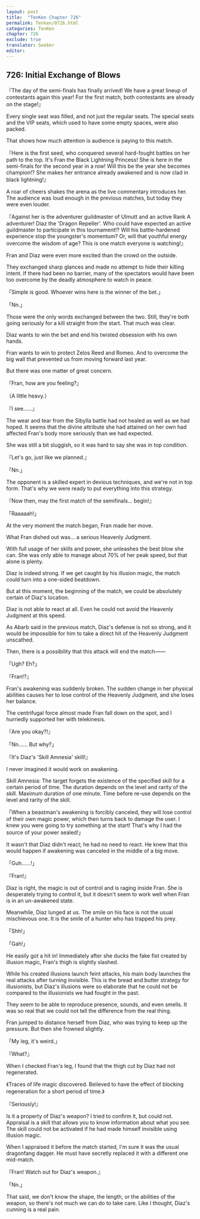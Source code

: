 ```yaml
---
layout: post
title:  "TenKen Chapter 726"
permalink: Tenken/0726.html
categories: TenKen
chapter: 726
exclude: true
translator: Seeker
editor: 
---
```

<h2 id="ch726">726: Initial Exchange of Blows</h2>

『The day of the semi-finals has finally arrived! We have a great lineup of contestants again this year! For the first match, both contestants are already on the stage!』

Every single seat was filled, and not just the regular seats. The special seats and the VIP seats, which used to have some empty spaces, were also packed.

That shows how much attention is audience is paying to this match.

『Here is the first seed, who conquered several hard-fought battles on her path to the top. It's Fran the Black Lightning Princess! She is here in the semi-finals for the second year in a row! Will this be the year she becomes champion!? She makes her entrance already awakened and is now clad in black lightning!』

A roar of cheers shakes the arena as the live commentary introduces her. The audience was loud enough in the previous matches, but today they were even louder.

『Against her is the adventurer guildmaster of Ulmutt and an active Rank A adventurer! Diaz the 'Dragon Repeller'. Who could have expected an active guildmaster to participate in this tournament!? Will his battle-hardened experience stop the youngster's momentum? Or, will that youthful energy overcome the wisdom of age? This is one match everyone is watching!』

Fran and Diaz were even more excited than the crowd on the outside.

They exchanged sharp glances and made no attempt to hide their killing intent. If there had been no barrier, many of the spectators would have been too overcome by the deadly atmosphere to watch in peace.

「Simple is good. Whoever wins here is the winner of the bet.」

「Nn.」

Those were the only words exchanged between the two. Still, they're both going seriously for a kill straight from the start. That much was clear.

Diaz wants to win the bet and end his twisted obsession with his own hands.

Fran wants to win to protect Zelos Reed and Romeo. And to overcome the big wall that prevented us from moving forward last year.

But there was one matter of great concern.

『Fran, how are you feeling?』

（A little heavy.）

『I see……』

The wear and tear from the Sibylla battle had not healed as well as we had hoped. It seems that the divine attribute she had attained on her own had affected Fran's body more seriously than we had expected.

She was still a bit sluggish, so it was hard to say she was in top condition.

『Let's go, just like we planned.』

「Nn.」

The opponent is a skilled expert in devious techniques, and we're not in top form. That's why we were ready to put everything into this strategy.

『Now then, may the first match of the semifinals… begin!』

「Raaaaah!」

At the very moment the match began, Fran made her move.

What Fran dished out was… a serious Heavenly Judgment.

With full usage of her skills and power, she unleashes the best blow she can. She was only able to manage about 70% of her peak speed, but that alone is plenty.

Diaz is indeed strong. If we get caught by his illusion magic, the match could turn into a one-sided beatdown.

But at this moment, the beginning of the match, we could be absolutely certain of Diaz's location.

Diaz is not able to react at all. Even he could not avoid the Heavenly Judgment at this speed.

As Abarb said in the previous match, Diaz's defense is not so strong, and it would be impossible for him to take a direct hit of the Heavenly Judgment unscathed.

Then, there is a possibility that this attack will end the match――

「Ugh? Eh?」

『Fran!?』

Fran's awakening was suddenly broken. The sudden change in her physical abilities causes her to lose control of the Heavenly Judgment, and she loses her balance.

The centrifugal force almost made Fran fall down on the spot, and I hurriedly supported her with telekinesis.

『Are you okay?!』

「Nn…… But why?」

『It's Diaz's 'Skill Amnesia' skill!』

I never imagined it would work on awakening.

Skill Amnesia: The target forgets the existence of the specified skill for a certain period of time. The duration depends on the level and rarity of the skill. Maximum duration of one minute. Time before re-use depends on the level and rarity of the skill.

「When a beastman's awakening is forcibly canceled, they will lose control of their own magic power, which then turns back to damage the user. I knew you were going to try something at the start! That's why I had the source of your power sealed!」

It wasn't that Diaz didn't react; he had no need to react. He knew that this would happen if awakening was canceled in the middle of a big move.

「Guh……!」

『Fran!』

Diaz is right, the magic is out of control and is raging inside Fran. She is desperately trying to control it, but it doesn't seem to work well when Fran is in an un-awakened state.

Meanwhile, Diaz lunged at us. The smile on his face is not the usual mischievous one. It is the smile of a hunter who has trapped his prey.

「Shh!」

「Gah!」

He easily got a hit in! Immediately after she ducks the fake fist created by illusion magic, Fran's thigh is slightly slashed.

While his created illusions launch feint attacks, his main body launches the real attacks after turning invisible. This is the bread and butter strategy for illusionists, but Diaz's illusions were so elaborate that he could not be compared to the illusionists we had fought in the past.

They seem to be able to reproduce presence, sounds, and even smells. It was so real that we could not tell the difference from the real thing.

Fran jumped to distance herself from Diaz, who was trying to keep up the pressure. But then she frowned slightly.

「My leg, it's weird.」

『What?』

When I checked Fran's leg, I found that the thigh cut by Diaz had not regenerated.

《Traces of life magic discovered. Believed to have the effect of blocking regeneration for a short period of time.》

『Seriously!』

Is it a property of Diaz's weapon? I tried to confirm it, but could not. Appraisal is a skill that allows you to know information about what you see. The skill could not be activated if he had made himself invisible using illusion magic.

When I appraised it before the match started, I'm sure it was the usual dragonfang dagger. He must have secretly replaced it with a different one mid-match.

『Fran! Watch out for Diaz's weapon.』

「Nn.」

That said, we don't know the shape, the length, or the abilities of the weapon, so there's not much we can do to take care. Like I thought, Diaz's cunning is a real pain.



